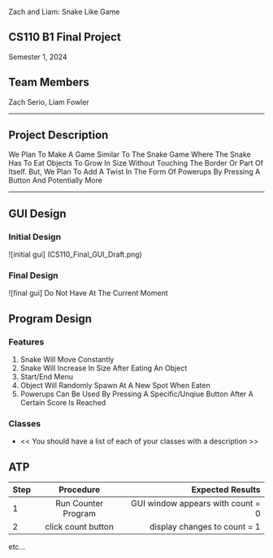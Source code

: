 Zach and Liam: Snake Like Game
## CS110 B1 Final Project  
Semester 1, 2024

## Team Members

Zach Serio, Liam Fowler

***

## Project Description

We Plan To Make A Game Similar To The Snake Game Where The Snake Has To Eat Objects To Grow In Size 
Without Touching The Border Or Part Of Itself. But, We Plan To Add A Twist In The Form Of Powerups 
By Pressing A Button And Potentially More

***    

## GUI Design

### Initial Design

![initial gui] (CS110_Final_GUI_Draft.png)

### Final Design

![final gui] Do Not Have At The Current Moment

## Program Design

### Features

1. Snake Will Move Constantly
2. Snake Will Increase In Size After Eating An Object
3. Start/End Menu
4. Object Will Randomly Spawn At A New Spot When Eaten
5. Powerups Can Be Used By Pressing A Specific/Unqiue Button After A Certain Score Is Reached

### Classes

- << You should have a list of each of your classes with a description >>

## ATP

| Step                 |Procedure             |Expected Results                   |
|----------------------|:--------------------:|----------------------------------:|
|  1                   | Run Counter Program  |GUI window appears with count = 0  |
|  2                   | click count button   | display changes to count = 1      |
etc...
